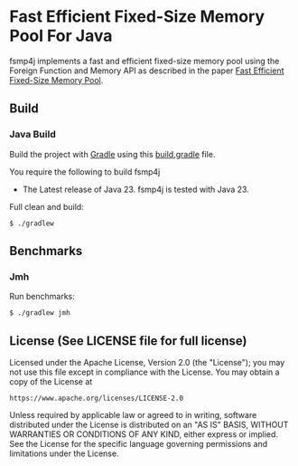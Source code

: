 Fast Efficient Fixed-Size Memory Pool For Java
==============================================

fsmp4j implements a fast and efficient fixed-size memory pool using the Foreign Function and Memory API as described in the paper [Fast Efficient Fixed-Size Memory Pool](https://arxiv.org/pdf/2210.16471).

Build
-----

### Java Build

Build the project with [Gradle](http://gradle.org/) using this [build.gradle](https://github.com/fredrikjdahlberg/fsmp4j/blob/main/build.gradle) file.

You require the following to build fsmp4j

* The Latest release of Java 23. fsmp4j is tested with Java 23.

Full clean and build:

    $ ./gradlew

Benchmarks
----------

### Jmh

Run benchmarks:

    $ ./gradlew jmh

License (See LICENSE file for full license)
-------------------------------------------

Licensed under the Apache License, Version 2.0 (the "License"); you may not use this file except in compliance with the License. You may obtain a copy of the License at

    https://www.apache.org/licenses/LICENSE-2.0

Unless required by applicable law or agreed to in writing, software distributed under the License is distributed on an "AS IS" BASIS, WITHOUT WARRANTIES OR CONDITIONS OF ANY KIND, either express or implied. See the License for the specific language governing permissions and limitations under the License.
